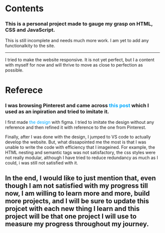 # Contents

<h3>This is a personal project made to gauge my grasp on HTML, CSS and JavaScript.</h3>
<p>This is still incomplete and needs much more work. I am yet to add any functionalkity to the site.</p>
<hr>
<p>I tried to make the website responsive. It is not yet perfect, but I a content with myself for now and will thrive to move as close to perfection as possible.</p>

# Referece

<h3>I was browsing Pinterest and came across <a href="https://pin.it/6Kp8piD" style="text-decoration:none; color:#00aaff">this post</a> which I used as an inpiration and tried to imitate it.</h3>
<p>I first made <a href="https://www.figma.com/file/sdPFk4JyiONBFEdC8lCcEw/Personal-Blog?type=design&node-id=6%3A5&mode=design&t=rW0F77BtctlTTHZV-1" style="text-decoration:none; color:#00aaff">the design</a> with figma. I tried to imitate the design without any reference and then refined it with reference to the one from Pinterest.</p>

<p>Finally, after I was done with the design, I jumped to VS code to actually develop the website. But, what dissapointed me the most is that I was unable to write the code with efficiency that I imageined. For example, the HTML nesting and semantic tags was not satisfactory, the css styles were not really modular, although I have tried to reduce redundancy as much as I could, i was still not satisfied with it.</p>

<h2>In the end, I would like to just mention that, even though I am not satisfied with my progress till now, I am willing to learn more and more, build more projects, and I will be sure to update this projcet with each new thing I learn and this project will be that one project I will use to measure my progress throughout my journey.</h2>
